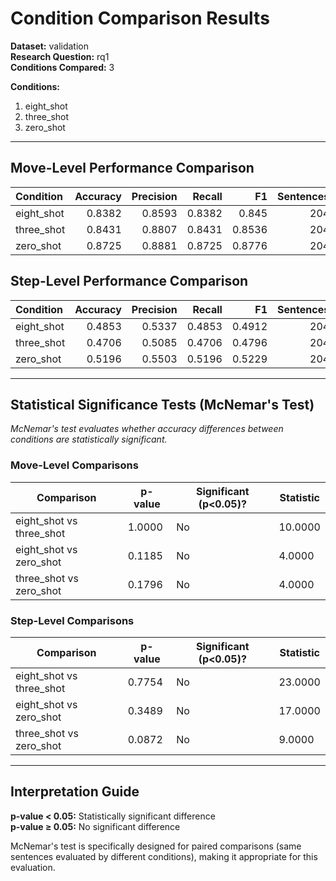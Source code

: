 # Condition Comparison Results

**Dataset:** validation  
**Research Question:** rq1  
**Conditions Compared:** 3  

**Conditions:**
1. eight_shot
2. three_shot
3. zero_shot

---

## Move-Level Performance Comparison

| Condition   |   Accuracy |   Precision |   Recall |     F1 |   Sentences |
|:------------|-----------:|------------:|---------:|-------:|------------:|
| eight_shot  |     0.8382 |      0.8593 |   0.8382 | 0.845  |         204 |
| three_shot  |     0.8431 |      0.8807 |   0.8431 | 0.8536 |         204 |
| zero_shot   |     0.8725 |      0.8881 |   0.8725 | 0.8776 |         204 |

## Step-Level Performance Comparison

| Condition   |   Accuracy |   Precision |   Recall |     F1 |   Sentences |
|:------------|-----------:|------------:|---------:|-------:|------------:|
| eight_shot  |     0.4853 |      0.5337 |   0.4853 | 0.4912 |         204 |
| three_shot  |     0.4706 |      0.5085 |   0.4706 | 0.4796 |         204 |
| zero_shot   |     0.5196 |      0.5503 |   0.5196 | 0.5229 |         204 |

---

## Statistical Significance Tests (McNemar's Test)

*McNemar's test evaluates whether accuracy differences between conditions are statistically significant.*

### Move-Level Comparisons

| Comparison | p-value | Significant (p<0.05)? | Statistic |
|------------|---------|----------------------|------------|
| eight_shot vs three_shot | 1.0000 | No | 10.0000 |
| eight_shot vs zero_shot | 0.1185 | No | 4.0000 |
| three_shot vs zero_shot | 0.1796 | No | 4.0000 |

### Step-Level Comparisons

| Comparison | p-value | Significant (p<0.05)? | Statistic |
|------------|---------|----------------------|------------|
| eight_shot vs three_shot | 0.7754 | No | 23.0000 |
| eight_shot vs zero_shot | 0.3489 | No | 17.0000 |
| three_shot vs zero_shot | 0.0872 | No | 9.0000 |

---

## Interpretation Guide

**p-value < 0.05:** Statistically significant difference  
**p-value ≥ 0.05:** No significant difference  

McNemar's test is specifically designed for paired comparisons (same sentences evaluated by different conditions), making it appropriate for this evaluation.
